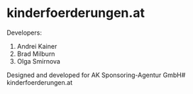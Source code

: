 # kinderfoerderungen.at

Developers:

1. Andrei Kainer
2. Brad Milburn
3. Olga Smirnova

Designed and developed for AK Sponsoring-Agentur GmbH# kinderfoerderungen.at
